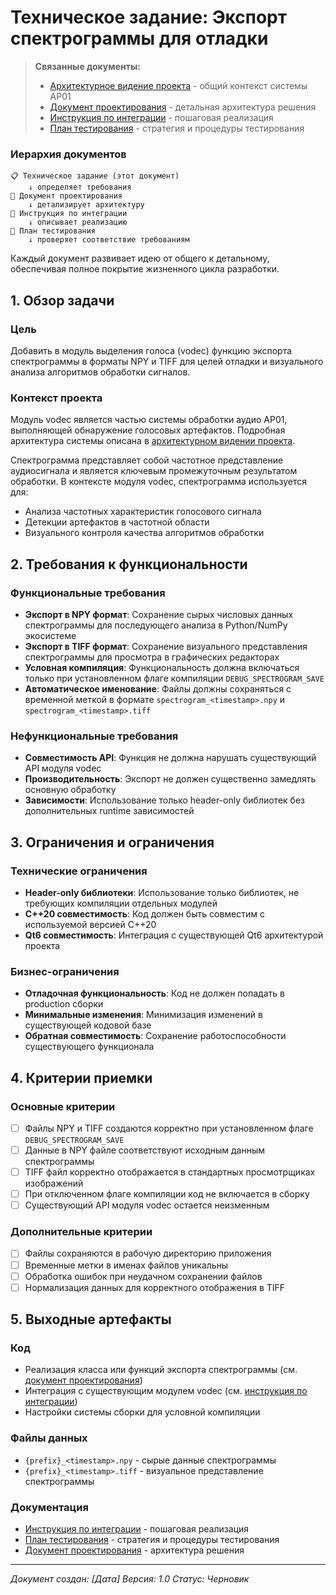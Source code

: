 # Техническое задание: Экспорт спектрограммы для отладки

> **Связанные документы:**
> - [Архитектурное видение проекта](../../../docs/project_vision.md) - общий контекст системы AP01
> - [Документ проектирования](Design_Document.md) - детальная архитектура решения
> - [Инструкция по интеграции](Integration_Guide.md) - пошаговая реализация
> - [План тестирования](Testing_Plan.md) - стратегия и процедуры тестирования

### Иерархия документов

```
📋 Техническое задание (этот документ)
    ↓ определяет требования
📐 Документ проектирования
    ↓ детализирует архитектуру
🔧 Инструкция по интеграции
    ↓ описывает реализацию
🧪 План тестирования
    ↓ проверяет соответствие требованиям
```

Каждый документ развивает идею от общего к детальному, обеспечивая полное покрытие жизненного цикла разработки.

## 1. Обзор задачи

### Цель
Добавить в модуль выделения голоса (vodec) функцию экспорта спектрограммы в форматы NPY и TIFF для целей отладки и визуального анализа алгоритмов обработки сигналов.

### Контекст проекта
Модуль vodec является частью системы обработки аудио AP01, выполняющей обнаружение голосовых артефактов. Подробная архитектура системы описана в [архитектурном видении проекта](../../../docs/project_vision.md). 

Спектрограмма представляет собой частотное представление аудиосигнала и является ключевым промежуточным результатом обработки. В контексте модуля vodec, спектрограмма используется для:
- Анализа частотных характеристик голосового сигнала
- Детекции артефактов в частотной области
- Визуального контроля качества алгоритмов обработки

## 2. Требования к функциональности

### Функциональные требования
- **Экспорт в NPY формат**: Сохранение сырых числовых данных спектрограммы для последующего анализа в Python/NumPy экосистеме
- **Экспорт в TIFF формат**: Сохранение визуального представления спектрограммы для просмотра в графических редакторах
- **Условная компиляция**: Функциональность должна включаться только при установленном флаге компиляции `DEBUG_SPECTROGRAM_SAVE`
- **Автоматическое именование**: Файлы должны сохраняться с временной меткой в формате `spectrogram_<timestamp>.npy` и `spectrogram_<timestamp>.tiff`

### Нефункциональные требования
- **Совместимость API**: Функция не должна нарушать существующий API модуля vodec
- **Производительность**: Экспорт не должен существенно замедлять основную обработку
- **Зависимости**: Использование только header-only библиотек без дополнительных runtime зависимостей

## 3. Ограничения и ограничения

### Технические ограничения
- **Header-only библиотеки**: Использование только библиотек, не требующих компиляции отдельных модулей
- **C++20 совместимость**: Код должен быть совместим с используемой версией C++20
- **Qt6 совместимость**: Интеграция с существующей Qt6 архитектурой проекта

### Бизнес-ограничения
- **Отладочная функциональность**: Код не должен попадать в production сборки
- **Минимальные изменения**: Минимизация изменений в существующей кодовой базе
- **Обратная совместимость**: Сохранение работоспособности существующего функционала

## 4. Критерии приемки

### Основные критерии
- [ ] Файлы NPY и TIFF создаются корректно при установленном флаге `DEBUG_SPECTROGRAM_SAVE`
- [ ] Данные в NPY файле соответствуют исходным данным спектрограммы
- [ ] TIFF файл корректно отображается в стандартных просмотрщиках изображений
- [ ] При отключенном флаге компиляции код не включается в сборку
- [ ] Существующий API модуля vodec остается неизменным

### Дополнительные критерии
- [ ] Файлы сохраняются в рабочую директорию приложения
- [ ] Временные метки в именах файлов уникальны
- [ ] Обработка ошибок при неудачном сохранении файлов
- [ ] Нормализация данных для корректного отображения в TIFF

## 5. Выходные артефакты

### Код
- Реализация класса или функций экспорта спектрограммы (см. [документ проектирования](Design_Document.md))
- Интеграция с существующим модулем vodec (см. [инструкция по интеграции](Integration_Guide.md))
- Настройки системы сборки для условной компиляции

### Файлы данных
- `{prefix}_<timestamp>.npy` - сырые данные спектрограммы
- `{prefix}_<timestamp>.tiff` - визуальное представление спектрограммы

### Документация
- [Инструкция по интеграции](Integration_Guide.md) - пошаговая реализация
- [План тестирования](Testing_Plan.md) - стратегия и процедуры тестирования
- [Документ проектирования](Design_Document.md) - архитектура решения

---

*Документ создан: [Дата]*
*Версия: 1.0*
*Статус: Черновик*
